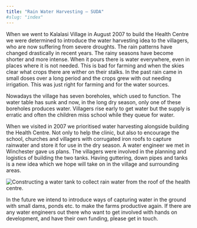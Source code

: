 ```yaml
---
title: "Rain Water Harvesting – SUDA"
#slug: "index"
---
```


When we went to Kalalasi Village in August 2007 to build the Health Centre we were determined to introduce the water harvesting idea to the villagers, who are now suffering from severe droughts. The rain patterns have changed drastically in recent years. The rainy seasons have become shorter and more intense. When it pours there is water everywhere, even in places where it is not needed. This is bad for farming and when the skies clear what crops there are wither on their stalks. In the past rain came in small doses over a long period and the crops grew with out needing irrigation. This was just right for farming and for the water sources.

Nowadays the village has seven boreholes, which used to function. The water table has sunk and now, in the long dry season, only one of these boreholes produces water. Villagers rise early to get water but the supply is erratic and often the children miss school while they queue for water.

When we visited in 2007 we prioritised water harvesting alongside building the Health Centre. Not only to help the clinic, but also to encourage the school, churches and villagers with corrugated iron roofs to capture rainwater and store it for use in the dry season. A water engineer we met in Winchester gave us plans. The villagers were involved in the planning and logistics of building the two tanks. Having guttering, down pipes and tanks is a new idea which we hope will take on in the village and surrounding areas.

![Constructing a water tank to collect rain water from the roof of the health centre.](/wp-content/photos/water_tank.jpg)

In the future we intend to introduce ways of capturing water in the ground with small dams, ponds etc. to make the farms productive again. If there are any water engineers out there who want to get involved with hands on development, and have their own funding, please get in touch.